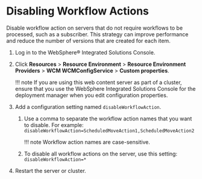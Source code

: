 # Disabling Workflow Actions

Disable workflow action on servers that do not require workflows to be processed, such as a subscriber. This strategy can improve performance and reduce the number of versions that are created for each item.

1.  Log in to the WebSphere® Integrated Solutions Console.

2.  Click **Resources** \> **Resource Environment** \> **Resource Environment Providers** \> **WCM WCMConfigService** \> **Custom properties**.

    !!! note
        If you are using this web content server as part of a cluster, ensure that you use the WebSphere Integrated Solutions Console for the deployment manager when you edit configuration properties.

3.  Add a configuration setting named `disableWorkflowAction`.

    1.  Use a comma to separate the workflow action names that you want to disable. For example: `disableWorkflowAction=ScheduledMoveAction1,ScheduledMoveAction2`

        !!! note
            Workflow action names are case-sensitive.

    2.  To disable all workflow actions on the server, use this setting: `disableWorkflowAction=*`

4.  Restart the server or cluster.



